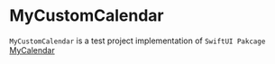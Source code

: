 # MyCustomCalendar
`MyCustomCalendar` is a test project implementation of `SwiftUI Pakcage` [MyCalendar](https://github.com/nferocious76/MyCalendar)
